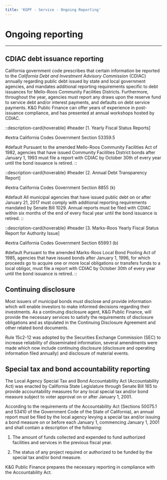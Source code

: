 ```yaml
---
title: 'KGPF - Service - Ongoing Reporting'
---
```


Ongoing reporting
=================

---

CDIAC debt issuance reporting
-----------------------------

California government code prescribes that certain information be reported to the *California Debt
and Investment Advisory Commission* (CDIAC) annually regarding public debt issued by state and local
government agencies, and mandates additional reporting requirements specific to debt issuances for
Mello-Roos Community Facilities Districts. Furthermore, throughout the year, agencies must report
any draws upon the reserve fund to service debt and/or interest payments, and defaults on debt
service payments. K&G Public Finance can offer years of experience in post-issuance compliance, and
has presented at annual workshops hosted by CDIAC.

::description-card{hoverable}
#header
[1. Yearly Fiscal Status Reports]

#extra
California Codes Government Section 53359.5

#default
Pursuant to the amended Mello-Roos Community Facilities Act of 1982, agencies that have issued
Community Facilities District bonds after January 1, 1993 must file a report with CDIAC by October
30th of every year until the bond issuance is retired.
::

::description-card{hoverable}
#header
[2. Annual Debt Transparency Report]

#extra
California Codes Government Section 8855 (k)

#default
All municipal agencies that have issued public debt on or after January 21, 2017 must comply with
additional reporting requirements mandated by Senate Bill 1029. Annual reports must be filed with
CDIAC within six months of the end of every fiscal year until the bond issuance is retired.
::

::description-card{hoverable}
#header
[3. Marks-Roos Yearly Fiscal Status Report for Authority Issue]

#extra
California Codes Government Section 6599.1 (b)

#default
Pursuant to the amended Marks-Roos Local Bond Pooling Act of 1985, agencies that have issued bonds
after January 1, 1996, for which proceeds go to acquire one or more local obligations or transfers
funds to a local obligor, must file a report with CDIAC by October 30th of every year until the
bond issuance is retired.
::

Continuing disclosure
---------------------

Most issuers of municipal bonds must disclose and provide information which will enable
investors to make informed decisions regarding their investments. As a continuing disclosure agent,
K&G Public Finance, will provide the necessary services to satisfy the requirements of disclosure
obligations and as stipulated in the Continuing Disclosure Agreement and other related bond
documents.

Rule 15c2-12 was adopted by the Securities Exchange Commission (SEC) to increase reliability of
disseminated information, several amendments were made which now include continuing disclosure
(disclosure and operating information filed annually) and disclosure of material events.

Special tax and bond accountability reporting
---------------------------------------------

The Local Agency Special Tax and Bond Accountability Act (Accountability Act) was enacted by
California State Legislature through Senate Bill 165 to provide accountability measures for any
local special tax and/or bond measure subject to voter approval on or after January 1, 2001.

According to the requirements of the Accountability Act (Sections 50075.1 and 53410 of the
Government Code of the State of California), an annual report must be filed by the local agency
levying a special tax and/or issuing a bond measure on or before each January 1, commencing January
1, 2001 and shall contain a description of the following:

1. The amount of funds collected and expended to fund authorized facilities and services in the
   previous fiscal year.

2. The status of any project required or authorized to be funded by the special tax and/or bond
   measure.

K&G Public Finance prepares the necessary reporting in compliance with the Accountability Act.
